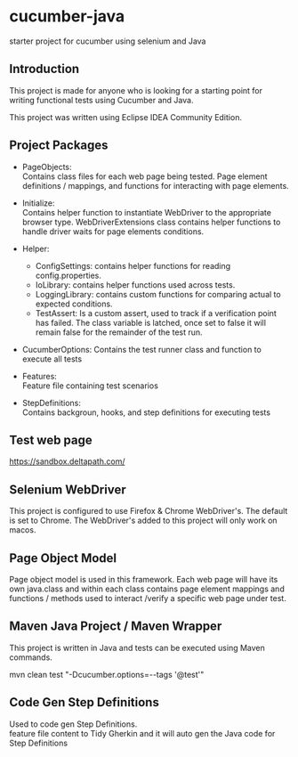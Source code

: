 
# cucumber-java
starter project for cucumber using selenium and Java


Introduction
------------
This project is made for anyone who is looking for a starting point for writing functional tests using Cucumber and Java.

This project was written using Eclipse IDEA Community Edition.   

Project Packages
-----
* PageObjects:  
Contains class files for each web page being tested.  Page element definitions / mappings, and functions for interacting with page elements.
 
* Initialize:  
Contains helper function to instantiate WebDriver to the appropriate browser type.  WebDriverExtensions class contains helper functions to handle driver waits for page elements conditions. 

* Helper:  
    - ConfigSettings: contains helper functions for reading config.properties.  
    - IoLibrary: contains helper functions used across tests.  
    - LoggingLibrary: contains custom functions for comparing actual to expected conditions.  
    - TestAssert: Is a custom assert, used to track if a verification point has failed.  The class variable is latched, once set to false it will remain false for the remainder of the test run. 

* CucumberOptions:
Contains the test runner class and function to execute all tests

* Features:  
Feature file containing test scenarios  

* StepDefinitions:  
Contains backgroun, hooks, and step definitions for executing tests


Test web page
-----
   https://sandbox.deltapath.com/


Selenium WebDriver
------------
This project is configured to use Firefox & Chrome WebDriver's.  The default is set to Chrome.  The WebDriver's added to this project will only work on macos.  


Page Object Model
-----
Page object model is used in this framework.  Each web page will have its own java.class and within each class contains page element mappings and functions / methods used to interact /verify a specific web page under test.  


Maven Java Project / Maven Wrapper
-----
This project is written in Java and tests can be executed using Maven commands. 

   mvn clean test "-Dcucumber.options=--tags '@test'" 


Code Gen Step Definitions
-----
Used to code gen Step Definitions.  
feature file content to Tidy Gherkin and it will auto gen the Java code for Step Definitions   

   
